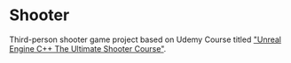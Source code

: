 # Shooter
Third-person shooter game project based on Udemy Course titled ["Unreal Engine C++ The Ultimate Shooter Course"](https://www.udemy.com/course/unreal-engine-the-ultimate-shooter-course/).
